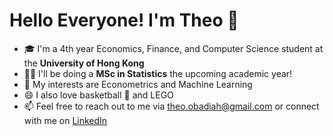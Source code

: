 # Hello Everyone! I'm Theo 👋

- :mortar_board: I'm a 4th year Economics, Finance, and Computer Science student at the **University of Hong Kong**
- :man_scientist: I'll be doing a **MSc in Statistics** the upcoming academic year!
- 🌱 My interests are Econometrics and Machine Learning
- 😄 I also love basketball :basketball: and LEGO
- 📫 Feel free to reach out to me via theo.obadiah@gmail.com or connect with me on [LinkedIn](www.linkedin.com/in/theo-obadiah-teguh)
